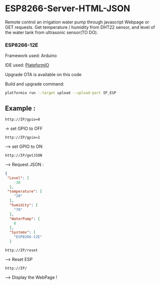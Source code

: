 # ESP8266-Server-HTML-JSON
Remote control an irrigation water pump through javascript Webpage or GET requests. 
Get temperature / humidity from DHT22 sensor, and level of the water tank from ultrasonic sensor(TO DO).

### ESP8266-12E

Framework used: Arduino

IDE used:
[PlateformIO](http://platformio.org/)

Upgrade OTA is available on this code 

Build and upgrade command:

``` bash
platformio run --target upload --upload-port IP_ESP
```
## Example :
```
http://IP/gpio=0
```
-> set GPIO to OFF
```
http://IP/gpio=1
```
--> set GPIO to ON
```
http://IP/getJSON
```
--> Request JSON :
``` JSON
{
 "Level": [
    -38
  ],
 "temperature": [
    "20"
  ],
  "humidity": [
    "70"
  ],
  "WaterPump": [
    0
  ],
  "Systemv": [
    "ESP8266-12E"
  ]
```
```
http://IP/reset
```

--> Reset ESP
```
http://IP/
```

--> Display the WebPage !

